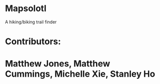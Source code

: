 # Mapsolotl
A hiking/biking trail finder

# Contributors: 
# Matthew Jones, Matthew Cummings, Michelle Xie, Stanley Ho
